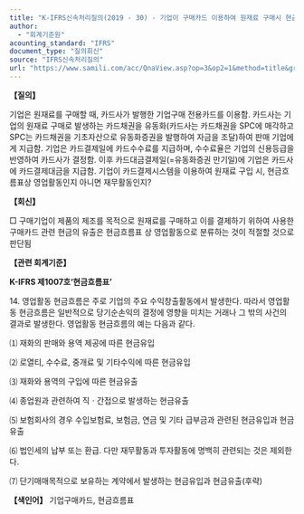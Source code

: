 ```yaml
---
title: "K-IFRS신속처리질의(2019 - 30) - 기업이 구매카드 이용하여 원재료 구매시 현금흐름표 상 활동 구분"
author:
  - "회계기준원"
acounting_standard: "IFRS"
document_type: "질의회신"
source: "IFRS신속처리질의"
url: "https://www.samili.com/acc/QnaView.asp?op=3&op2=1&method=title&group=2124-15;1&orgcode=3&searchword=&page=41&code=K%2DIFRS%EC%8B%A0%EC%86%8D%EC%B2%98%EB%A6%AC%EC%A7%88%EC%9D%98%2D30%3A201907"
---
```

**【질의】**

  

기업은 원재료를 구매할 때, 카드사가 발행한 기업구매 전용카드를 이용함. 카드사는 기업의 원재료 구매로 발생하는 카드채권을 유동화(카드사는 카드채권을 SPC에 매각하고 SPC는 카드채권을 기초자산으로 유동화증권을 발행하여 자금을 조달)하여 판매 기업에게 지급함. 기업은 카드결제일에 카드수수료를 지급하며, 수수료율은 기업의 신용등급을 반영하여 카드사가 결정함. 이후 카드대금결제일(=유동화증권 만기일)에 기업은 카드사에 카드결제대금을 지급함. 기업이 카드결제시스템을 이용하여 원재료 구입 시, 현금흐름표상 영업활동인지 아니면 재무활동인지?

  
  

**【회신】**

  

□ 구매기업이 제품의 제조를 목적으로 원재료를 구매하고 이를 결제하기 위하여 사용한 구매카드 관련 현금의 유출은 현금흐름표 상 영업활동으로 분류하는 것이 적절할 것으로 판단됨

  
  

**【관련 회계기준】**

  

**K-IFRS 제1007호‘현금흐름표’**

  

14\. 영업활동 현금흐름은 주로 기업의 주요 수익창출활동에서 발생한다. 따라서 영업활동 현금흐름은 일반적으로 당기순손익의 결정에 영향을 미치는 거래나 그 밖의 사건의 결과로 발생한다. 영업활동 현금흐름의 예는 다음과 같다.

⑴ 재화의 판매와 용역 제공에 따른 현금유입

⑵ 로열티, 수수료, 중개료 및 기타수익에 따른 현금유입

⑶ 재화와 용역의 구입에 따른 현금유출

⑷ 종업원과 관련하여 직ㆍ간접으로 발생하는 현금유출

⑸ 보험회사의 경우 수입보험료, 보험금, 연금 및 기타 급부금과 관련된 현금유입과 현금유출

⑹ 법인세의 납부 또는 환급. 다만 재무활동과 투자활동에 명백히 관련되는 것은 제외한다.

⑺ 단기매매목적으로 보유하는 계약에서 발생하는 현금유입과 현금유출(후략)

  
  

**【색인어】** 기업구매카드, 현금흐름표
